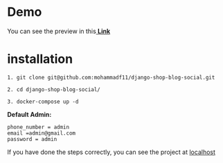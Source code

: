 # Demo

You can see the preview in this[ **Link**](https://django-mywebsite.fandogh.cloud/)

# installation
```
1. git clone git@github.com:mohammadf11/django-shop-blog-social.git

2. cd django-shop-blog-social/

3. docker-compose up -d

```

**Default Admin:**
```
phone_number = admin
email =admin@gmail.com
password = admin
```

If you have done the steps correctly, you can see the project at [localhost](http://localhost)

